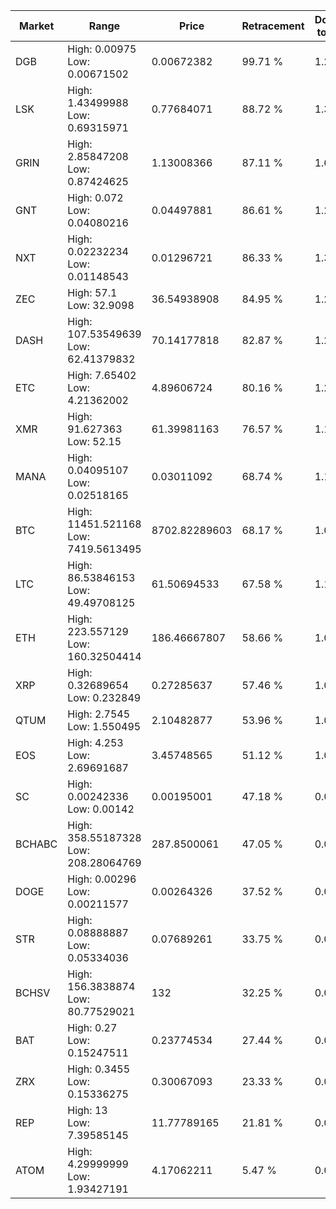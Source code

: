 | Market | Range | Price| Retracement | Doubles to 50% |
| --- | --- | --- | --- | --- |
| DGB | High: 0.00975<br />Low: 0.00671502 | 0.00672382 | 99.71 % | 1.22 |
| LSK | High: 1.43499988<br />Low: 0.69315971 | 0.77684071 | 88.72 % | 1.37 |
| GRIN | High: 2.85847208<br />Low: 0.87424625 | 1.13008366 | 87.11 % | 1.65 |
| GNT | High: 0.072<br />Low: 0.04080216 | 0.04497881 | 86.61 % | 1.25 |
| NXT | High: 0.02232234<br />Low: 0.01148543 | 0.01296721 | 86.33 % | 1.30 |
| ZEC | High: 57.1<br />Low: 32.9098 | 36.54938908 | 84.95 % | 1.23 |
| DASH | High: 107.53549639<br />Low: 62.41379832 | 70.14177818 | 82.87 % | 1.21 |
| ETC | High: 7.65402<br />Low: 4.21362002 | 4.89606724 | 80.16 % | 1.21 |
| XMR | High: 91.627363<br />Low: 52.15 | 61.39981163 | 76.57 % | 1.17 |
| MANA | High: 0.04095107<br />Low: 0.02518165 | 0.03011092 | 68.74 % | 1.10 |
| BTC | High: 11451.521168<br />Low: 7419.5613495 | 8702.82289603 | 68.17 % | 1.08 |
| LTC | High: 86.53846153<br />Low: 49.49708125 | 61.50694533 | 67.58 % | 1.11 |
| ETH | High: 223.557129<br />Low: 160.32504414 | 186.46667807 | 58.66 % | 1.03 |
| XRP | High: 0.32689654<br />Low: 0.232849 | 0.27285637 | 57.46 % | 1.03 |
| QTUM | High: 2.7545<br />Low: 1.550495 | 2.10482877 | 53.96 % | 1.02 |
| EOS | High: 4.253<br />Low: 2.69691687 | 3.45748565 | 51.12 % | 1.01 |
| SC | High: 0.00242336<br />Low: 0.00142 | 0.00195001 | 47.18 % | 0.00 |
| BCHABC | High: 358.55187328<br />Low: 208.28064769 | 287.8500061 | 47.05 % | 0.00 |
| DOGE | High: 0.00296<br />Low: 0.00211577 | 0.00264326 | 37.52 % | 0.00 |
| STR | High: 0.08888887<br />Low: 0.05334036 | 0.07689261 | 33.75 % | 0.00 |
| BCHSV | High: 156.3838874<br />Low: 80.77529021 | 132 | 32.25 % | 0.00 |
| BAT | High: 0.27<br />Low: 0.15247511 | 0.23774534 | 27.44 % | 0.00 |
| ZRX | High: 0.3455<br />Low: 0.15336275 | 0.30067093 | 23.33 % | 0.00 |
| REP | High: 13<br />Low: 7.39585145 | 11.77789165 | 21.81 % | 0.00 |
| ATOM | High: 4.29999999<br />Low: 1.93427191 | 4.17062211 | 5.47 % | 0.00 |
